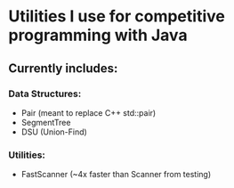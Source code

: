 # Utilities I use for competitive programming with Java
## Currently includes:

### Data Structures:

* Pair (meant to replace C++ std::pair)
* SegmentTree
* DSU (Union-Find)

### Utilities:
* FastScanner (~4x faster than Scanner from testing)
